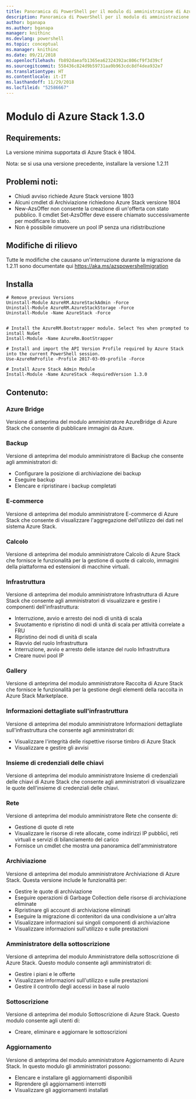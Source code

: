 ```yaml
---
title: Panoramica di PowerShell per il modulo di amministrazione di Azure Stack | Microsoft Docs
description: Panoramica di PowerShell per il modulo di amministrazione di Azure Stack con istruzioni per l'installazione e la configurazione.
author: bganapa
ms.author: bganapa
manager: knithinc
ms.devlang: powershell
ms.topic: conceptual
ms.manager: knithinc
ms.date: 09/21/2018
ms.openlocfilehash: fb892daeafb1365ea62324392ac806cf9f3d39cf
ms.sourcegitcommit: 558436c824d9b59731aa9b963cdc8df4dea932e7
ms.translationtype: HT
ms.contentlocale: it-IT
ms.lasthandoff: 11/29/2018
ms.locfileid: "52586667"
---
```

# <a name="azure-stack-module-130"></a>Modulo di Azure Stack 1.3.0

## <a name="requirements"></a>Requirements:
La versione minima supportata di Azure Stack è 1804.

Nota: se si usa una versione precedente, installare la versione 1.2.11

## <a name="known-issues"></a>Problemi noti:

- Chiudi avviso richiede Azure Stack versione 1803
- Alcuni cmdlet di Archiviazione richiedono Azure Stack versione 1804
- New-AzsOffer non consente la creazione di un'offerta con stato pubblico. Il cmdlet Set-AzsOffer deve essere chiamato successivamente per modificare lo stato.
- Non è possibile rimuovere un pool IP senza una ridistribuzione

## <a name="breaking-changes"></a>Modifiche di rilievo
Tutte le modifiche che causano un'interruzione durante la migrazione da 1.2.11 sono documentate qui https://aka.ms/azspowershellmigration

## <a name="install"></a>Installa
```
# Remove previous Versions
Uninstall-Module AzureRM.AzureStackAdmin -Force
Uninstall-Module AzureRM.AzureStackStorage -Force
Uninstall-Module -Name AzureStack -Force 


# Install the AzureRM.Bootstrapper module. Select Yes when prompted to install NuGet
Install-Module -Name AzureRm.BootStrapper

# Install and import the API Version Profile required by Azure Stack into the current PowerShell session.
Use-AzureRmProfile -Profile 2017-03-09-profile -Force

# Install Azure Stack Admin Module
Install-Module -Name AzureStack -RequiredVersion 1.3.0
```
## <a name="content"></a>Contenuto:
### <a name="azure-bridge"></a>Azure Bridge
Versione di anteprima del modulo amministratore AzureBridge di Azure Stack che consente di pubblicare immagini da Azure.

### <a name="backup"></a>Backup
Versione di anteprima del modulo amministratore di Backup che consente agli amministratori di:
- Configurare la posizione di archiviazione dei backup
- Eseguire backup
- Elencare e ripristinare i backup completati

### <a name="commerce"></a>E-commerce
Versione di anteprima del modulo amministratore E-commerce di Azure Stack che consente di visualizzare l'aggregazione dell'utilizzo dei dati nel sistema Azure Stack.

### <a name="compute"></a>Calcolo
Versione di anteprima del modulo amministratore Calcolo di Azure Stack che fornisce le funzionalità per la gestione di quote di calcolo, immagini della piattaforma ed estensioni di macchine virtuali.

### <a name="fabric"></a>Infrastruttura
Versione di anteprima del modulo amministratore Infrastruttura di Azure Stack che consente agli amministratori di visualizzare e gestire i componenti dell'infrastruttura:
- Interruzione, avvio e arresto dei nodi di unità di scala
- Svuotamento e ripristino di nodi di unità di scala per attività correlate a FRU
- Ripristino dei nodi di unità di scala
- Riavvio del ruolo Infrastruttura
- Interruzione, avvio e arresto delle istanze del ruolo Infrastruttura
- Creare nuovi pool IP


### <a name="gallery"></a>Gallery
Versione di anteprima del modulo amministratore Raccolta di Azure Stack che fornisce le funzionalità per la gestione degli elementi della raccolta in Azure Stack Marketplace.

### <a name="infrastructure-insights"></a>Informazioni dettagliate sull'infrastruttura
Versione di anteprima del modulo amministratore Informazioni dettagliate sull'infrastruttura che consente agli amministratori di:
- Visualizzare l'integrità delle rispettive risorse timbro di Azure Stack
- Visualizzare e gestire gli avvisi

### <a name="keyvault"></a>Insieme di credenziali delle chiavi
Versione di anteprima del modulo amministratore Insieme di credenziali delle chiavi di Azure Stack che consente agli amministratori di visualizzare le quote dell'insieme di credenziali delle chiavi.

### <a name="network"></a>Rete
Versione di anteprima del modulo amministratore Rete che consente di:
- Gestione di quote di rete
- Visualizzare le risorse di rete allocate, come indirizzi IP pubblici, reti virtuali e servizi di bilanciamento del carico
- Fornisce un cmdlet che mostra una panoramica dell'amministratore

### <a name="storage"></a>Archiviazione
Versione di anteprima del modulo amministratore Archiviazione di Azure Stack.  Questa versione include le funzionalità per:
- Gestire le quote di archiviazione
- Eseguire operazioni di Garbage Collection delle risorse di archiviazione eliminate
- Ripristinare gli account di archiviazione eliminati
- Eseguire la migrazione di contenitori da una condivisione a un'altra
- Visualizzare informazioni sui singoli componenti di archiviazione
- Visualizzare informazioni sull'utilizzo e sulle prestazioni

### <a name="subscription-admin"></a>Amministratore della sottoscrizione
Versione di anteprima del modulo Amministratore della sottoscrizione di Azure Stack.  Questo modulo consente agli amministratori di:
- Gestire i piani e le offerte
- Visualizzare informazioni sull'utilizzo e sulle prestazioni
- Gestire il controllo degli accessi in base al ruolo

### <a name="subscription"></a>Sottoscrizione
Versione di anteprima del modulo Sottoscrizione di Azure Stack.  Questo modulo consente agli utenti di:
- Creare, eliminare e aggiornare le sottoscrizioni

### <a name="update"></a>Aggiornamento
Versione di anteprima del modulo amministratore Aggiornamento di Azure Stack.  In questo modulo gli amministratori possono:
- Elencare e installare gli aggiornamenti disponibili
- Riprendere gli aggiornamenti interrotti
- Visualizzare gli aggiornamenti installati
